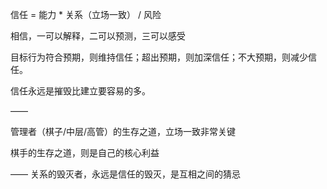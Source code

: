 信任 = 能力 * 关系（立场一致） / 风险

相信，一可以解释，二可以预测，三可以感受

目标行为符合预期，则维持信任；超出预期，则加深信任；不大预期，则减少信任。

信任永远是摧毁比建立要容易的多。

——

管理者（棋子/中层/高管）的生存之道，立场一致非常关键

棋手的生存之道，则是自己的核心利益

——
关系的毁灭者，永远是信任的毁灭，是互相之间的猜忌